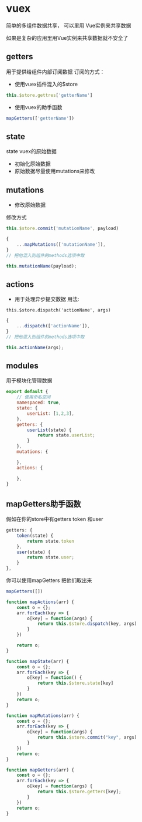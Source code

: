 # vuex

简单的多组件数据共享， 可以里用 Vue实例来共享数据

如果是复杂的应用里用Vue实例来共享数据就不安全了

## getters

用于提供给组件内部订阅数据
订阅的方式：

- 使用vuex插件混入的$store
```js
this.$store.gettres['getterName']
```
- 使用vuex的助手函数

```js
mapGetters(['getterName'])
```

## state

state vuex的原始数据

- 初始化原始数据
- 原始数据尽量使用mutations来修改


## mutations

- 修改原始数据

修改方式
```js
this.$store.commit('mutationName', payload)
```

```js
{
    ...mapMutations(['mutationName']),
}
// 把他混入到组件的methods选项中取

this.mutationName(payload);
```


## actions

- 用于处理异步提交数据
用法:

```JS
this.$store.dispatch('actionName', args)
```

```js
{
    ...dispatch(['actionName']),
}
// 把他混入到组件的methods选项中取

this.actionName(args);
```


## modules

用于模块化管理数据

```js
export default {
    // 使用命名空间
    namespaced: true,
    state: {
        userList: [1,2,3],
    },
    getters: {
        userList(state) {
            return state.userList;
        }
    },
    mutations: {

    },
    actions: {
        
    },
}
```


## mapGetters助手函数

假如在你的store中有getters token 和user

```js
getters: {
    token(state) {
        return state.token
    },
    user(state) {
        return state.user;
    }
},
```

你可以使用mapGetters 把他们取出来

```js
mapGetters([])
```

```js
function mapActions(arr) {
    const o = {};
    arr.forEach(key => {
        o[key] = function(args) {
            return this.$store.dispatch(key, args)
        }
    })

    return o;
}

function mapState(arr) {
    const o = {};
    arr.forEach(key => {
        o[key] = function() {
            return this.$store.state[key]
        }
    })
    return o;
}

function mapMutations(arr) {
    const o = {};
    arr.forEach(key => {
        o[key] = function(args) {
            return this.$store.commit("key", args)
        }
    })
    return o;
}

function mapGetters(arr) {
    const o = {};
    arr.forEach(key => {
        o[key] = function(args) {
            return this.$store.getters[key];
        }
    })
    return o;
}
```